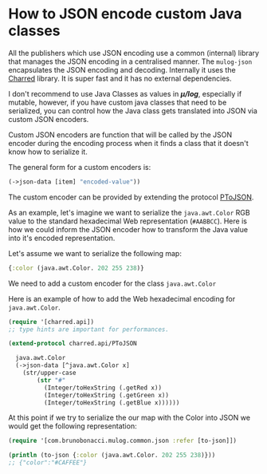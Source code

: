 # How to JSON encode custom Java classes

All the publishers which use JSON encoding use a common (internal)
library that manages the JSON encoding in a centralised manner.  The
`mulog-json` encapsulates the JSON encoding and decoding.  Internally
it uses the [Charred](https://github.com/cnuernber/charred) library.
It is super fast and it has no external dependencies.

I don't recommend to use Java Classes as values in ***μ/log***,
especially if mutable, however, if you have custom java classes that
need to be serialized, you can control how the Java class gets
translated into JSON via custom JSON encoders.

Custom JSON encoders are function that will be called by the JSON
encoder during the encoding process when it finds a class that it
doesn't know how to serialize it.

The general form for a custom encoders is:
``` Clojure
(->json-data [item] "encoded-value"))
```

The custom encoder can be provided by extending the protocol [PToJSON](https://cnuernber.github.io/charred/charred.api.html#var-PToJSON).

As an example, let's imagine we want to serialize the `java.awt.Color`
RGB value to the standard hexadecimal Web representation (`#AABBCC`).
Here is how we could inform the JSON encoder how to transform the
Java value into it's encoded representation.

Let's assume we want to serialize the following map:

``` Clojure
{:color (java.awt.Color. 202 255 238)}
```

We need to add a custom encoder for the class `java.awt.Color`


Here is an example of how to add the Web hexadecimal encoding for
`java.awt.Color`.

``` Clojure
(require '[charred.api])
;; type hints are important for performances.

(extend-protocol charred.api/PToJSON

  java.awt.Color
  (->json-data [^java.awt.Color x]
    (str/upper-case
        (str "#"
          (Integer/toHexString (.getRed x))
          (Integer/toHexString (.getGreen x))
          (Integer/toHexString (.getBlue x))))))
```

At this point if we try to serialize the our map with the Color into
JSON we would get the following representation:

``` Clojure
(require '[com.brunobonacci.mulog.common.json :refer [to-json]])

(println (to-json {:color (java.awt.Color. 202 255 238)}))
;; {"color":"#CAFFEE"}
```
